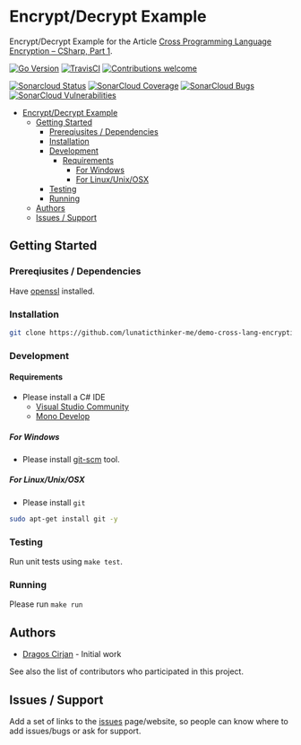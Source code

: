 # Encrypt/Decrypt Example

Encrypt/Decrypt Example for the Article [Cross Programming Language Encryption – CSharp, Part 1](https://lunaticthinker.me/index.php/cross-programming-language-encryption-csharp-part-1/).

[![Go Version](https://img.shields.io/github/go-mod/go-version/lunaticthinker-me/demo-cross-lang-encryption-cs)](https://img.shields.io/github/go-mod/go-version/lunaticthinker-me/demo-cross-lang-encryption-cs)
[![TravisCI](https://travis-ci.org/lunaticthinker-me/demo-cross-lang-encryption-cs.svg?branch=master)](https://travis-ci.org/lunaticthinker-me/demo-cross-lang-encryption-cs)
[![Contributions welcome](https://img.shields.io/github/contributors/lunaticthinker-me/demo-cross-lang-encryption-cs)](https://img.shields.io/github/contributors/lunaticthinker-me/demo-cross-lang-encryption-cs)

[![Sonarcloud Status](https://sonarcloud.io/api/project_badges/measure?project=lunaticthinker-me_demo-cross-lang-encryption-cs&metric=alert_status)](https://sonarcloud.io/dashboard?id=lunaticthinker-me_demo-cross-lang-encryption-cs)
[![SonarCloud Coverage](https://sonarcloud.io/api/project_badges/measure?project=lunaticthinker-me_demo-cross-lang-encryption-cs&metric=coverage)](https://sonarcloud.io/component_measures/metric/coverage/list?id=lunaticthinker-me_demo-cross-lang-encryption-cs)
[![SonarCloud Bugs](https://sonarcloud.io/api/project_badges/measure?project=lunaticthinker-me_demo-cross-lang-encryption-cs&metric=bugs)](https://sonarcloud.io/component_measures/metric/reliability_rating/list?id=lunaticthinker-me_demo-cross-lang-encryption-cs)
[![SonarCloud Vulnerabilities](https://sonarcloud.io/api/project_badges/measure?project=lunaticthinker-me_demo-cross-lang-encryption-cs&metric=vulnerabilities)](https://sonarcloud.io/component_measures/metric/security_rating/list?id=lunaticthinker-me_demo-cross-lang-encryption-cs)

<!--
[![Donate to this project using Patreon](https://img.shields.io/badge/patreon-donate-yellow.svg)](https://patreon.com/dragoscirjan)
[![Donate to this project using Paypal](https://img.shields.io/badge/paypal-donate-yellow.svg)](https://www.paypal.com/cgi-bin/webscr?cmd=_s-xclick&hosted_button_id=UMMN8JPLVAUR4&source=url)
[![Donate to this project using Flattr](https://img.shields.io/badge/flattr-donate-yellow.svg)](https://flattr.com/profile/balupton)
[![Donate to this project using Liberapay](https://img.shields.io/badge/liberapay-donate-yellow.svg)](https://liberapay.com/dragoscirjan)
[![Donate to this project using Thanks App](https://img.shields.io/badge/thanksapp-donate-yellow.svg)](https://givethanks.app/donate/npm/badges)
[![Donate to this project using Boost Lab](https://img.shields.io/badge/boostlab-donate-yellow.svg)](https://boost-lab.app/dragoscirjan/badges)
[![Donate to this project using Buy Me A Coffee](https://img.shields.io/badge/buy%20me%20a%20coffee-donate-yellow.svg)](https://buymeacoffee.com/balupton)
[![Donate to this project using Open Collective](https://img.shields.io/badge/open%20collective-donate-yellow.svg)](https://opencollective.com/dragoscirjan)
[![Donate to this project using Cryptocurrency](https://img.shields.io/badge/crypto-donate-yellow.svg)](https://dragoscirjan.me/crypto)
[![Donate to this project using Paypal](https://img.shields.io/badge/paypal-donate-yellow.svg)](https://dragoscirjan.me/paypal)
[![Buy an item on our wishlist for us](https://img.shields.io/badge/wishlist-donate-yellow.svg)](https://dragoscirjan.me/wishlist)
-->

- [Encrypt/Decrypt Example](#encryptdecrypt-example)
  - [Getting Started](#getting-started)
    - [Prereqiusites / Dependencies](#prereqiusites--dependencies)
    - [Installation](#installation)
    - [Development](#development)
      - [Requirements](#requirements)
        - [For Windows](#for-windows)
        - [For Linux/Unix/OSX](#for-linuxunixosx)
    - [Testing](#testing)
    - [Running](#running)
  - [Authors](#authors)
  - [Issues / Support](#issues--support)

<!-- /TOC -->

## Getting Started

### Prereqiusites / Dependencies

Have [openssl]() installed.

### Installation

```bash
git clone https://github.com/lunaticthinker-me/demo-cross-lang-encryption-cs
```

### Development

#### Requirements

- Please install a C# IDE
  - [Visual Studio Community](https://visualstudio.microsoft.com/vs/community/)
  - [Mono Develop](https://www.monodevelop.com/)

##### For Windows

- Please install [git-scm](https://git-scm.com/download/win) tool.

##### For Linux/Unix/OSX

- Please install `git`

```bash
sudo apt-get install git -y
```

### Testing

Run unit tests using `make test`.

### Running

Please run `make run`

## Authors

- [Dragos Cirjan](mailto:dragos.cirjan@gmail.com) - Initial work

See also the list of contributors who participated in this project.

## Issues / Support

Add a set of links to the [issues](/lunaticthinker-me/demo-cross-lang-encryption-cs/issues) page/website, so people can know where to add issues/bugs or ask for support.

<!-- ## Changelog

Small changelog history. The rest should be added to [CHANGELOG.md](CHANGELOG.md).

See here a template for changelogs: https://keepachangelog.com/en/1.0.0/

Also see this tool for automatically generating them: https://www.npmjs.com/package/changelog -->

